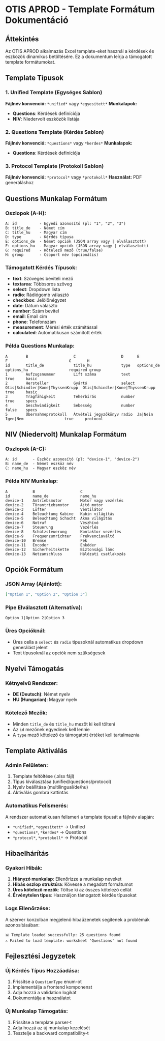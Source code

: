 # OTIS APROD - Template Formátum Dokumentáció

## Áttekintés
Az OTIS APROD alkalmazás Excel template-eket használ a kérdések és eszközök dinamikus betöltésére. Ez a dokumentum leírja a támogatott template formátumokat.

## Template Típusok

### 1. Unified Template (Egységes Sablon)
**Fájlnév konvenció:** `*unified*` vagy `*egyesitett*`
**Munkalapok:**
- **Questions**: Kérdések definíciója
- **NIV**: Niedervolt eszközök listája

### 2. Questions Template (Kérdés Sablon)
**Fájlnév konvenció:** `*questions*` vagy `*kerdes*`
**Munkalapok:**
- **Questions**: Kérdések definíciója

### 3. Protocol Template (Protokoll Sablon)
**Fájlnév konvenció:** `*protocol*` vagy `*protokoll*`
**Használat:** PDF generáláshoz

## Questions Munkalap Formátum

### Oszlopok (A-H):
```
A: id          - Egyedi azonosító (pl: "1", "2", "3")
B: title_de    - Német cím
C: title_hu    - Magyar cím  
D: type        - Kérdés típusa
E: options_de  - Német opciók (JSON array vagy | elválasztott)
F: options_hu  - Magyar opciók (JSON array vagy | elválasztott)
G: required    - Kötelező mező (true/false)
H: group       - Csoport név (opcionális)
```

### Támogatott Kérdés Típusok:
- **text**: Szöveges beviteli mező
- **textarea**: Többsoros szöveg
- **select**: Dropdown lista
- **radio**: Rádiógomb választó
- **checkbox**: Jelölőnégyzet
- **date**: Dátum választó
- **number**: Szám bevitel
- **email**: Email cím
- **phone**: Telefonszám
- **measurement**: Mérési érték számítással
- **calculated**: Automatikusan számított érték

### Példa Questions Munkalap:
```
A        B                    C                    D      E                           F                           G       H
id       title_de             title_hu             type   options_de                  options_hu                  required group
1        Aufzugsnummer        Lift száma           text                                                          true     basic
2        Hersteller           Gyártó               select Otis|Schindler|Kone|ThyssenKrupp  Otis|Schindler|Kone|ThyssenKrupp  true     basic
3        Tragfähigkeit        Teherbírás           number                                                         true     specs
4        Geschwindigkeit      Sebesség             number                                                         false    specs
5        Übernahmeprotokoll   Átvételi jegyzőkönyv radio  Ja|Nein                     Igen|Nem                  true     protocol
```

## NIV (Niedervolt) Munkalap Formátum

### Oszlopok (A-C):
```
A: id       - Eszköz azonosító (pl: "device-1", "device-2")
B: name_de  - Német eszköz név
C: name_hu  - Magyar eszköz név
```

### Példa NIV Munkalap:
```
A           B                    C
id          name_de              name_hu
device-1    Antriebsmotor        Motor vagy vezérlés
device-2    Türantriebsmotor     Ajtó motor
device-3    Lüfter               Ventilátor
device-4    Beleuchtung Kabine   Kabin világítás
device-5    Beleuchtung Schacht  Akna világítás
device-6    Notruf               Vészhívó
device-7    Steuerung            Vezérlés
device-8    Schützsteuerung      Kontaktor vezérlés
device-9    Frequenzumrichter    Frekvenciaváltó
device-10   Bremse               Fék
device-11   Encoder              Enkóder
device-12   Sicherheitskette     Biztonsági lánc
device-13   Netzanschluss        Hálózati csatlakozás
```

## Opciók Formátum

### JSON Array (Ajánlott):
```json
["Option 1", "Option 2", "Option 3"]
```

### Pipe Elválasztott (Alternatíva):
```
Option 1|Option 2|Option 3
```

### Üres Opcióknál:
- Üres cella a `select` és `radio` típusoknál automatikus dropdown generálást jelent
- Text típusoknál az opciók nem szükségesek

## Nyelvi Támogatás

### Kétnyelvű Rendszer:
- **DE (Deutsch)**: Német nyelv
- **HU (Hungarian)**: Magyar nyelv

### Kötelező Mezők:
- Minden `title_de` és `title_hu` mezőt ki kell tölteni
- Az `id` mezőnek egyedinek kell lennie
- A `type` mező kötelező és támogatott értéket kell tartalmaznia

## Template Aktiválás

### Admin Felületen:
1. Template feltöltése (.xlsx fájl)
2. Típus kiválasztása (unified/questions/protocol)
3. Nyelv beállítása (multilingual/de/hu)
4. Aktiválás gombra kattintás

### Automatikus Felismerés:
A rendszer automatikusan felismeri a template típusát a fájlnév alapján:
- `*unified*`, `*egyesitett*` → Unified
- `*questions*`, `*kerdes*` → Questions  
- `*protocol*`, `*protokoll*` → Protocol

## Hibaelhárítás

### Gyakori Hibák:
1. **Hiányzó munkalap**: Ellenőrizze a munkalap neveket
2. **Hibás oszlop struktúra**: Kövesse a megadott formátumot
3. **Üres kötelező mezők**: Töltse ki az összes kötelező cellát
4. **Érvénytelen típus**: Használjon támogatott kérdés típusokat

### Logs Ellenőrzése:
A szerver konzolban megjelenő hibaüzenetek segítenek a problémák azonosításában:
```
📊 Template loaded successfully: 25 questions found
⚠️ Failed to load template: worksheet 'Questions' not found
```

## Fejlesztési Jegyzetek

### Új Kérdés Típus Hozzáadása:
1. Frissítse a `QuestionType` enum-ot
2. Implementálja a frontend komponenst
3. Adja hozzá a validation logikát
4. Dokumentálja a használatot

### Új Munkalap Támogatás:
1. Frissítse a template parser-t
2. Adja hozzá az új munkalap kezelését
3. Tesztelje a backward compatibility-t